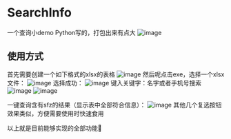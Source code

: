 # SearchInfo
一个查询小demo
Python写的，打包出来有点大
![image](https://github.com/REMIXXYH/Social_Work_lib_EXE/assets/101967837/8103e2fc-445a-4802-b22e-5a0955a91148)

## 使用方式
首先需要创建一个如下格式的xlsx的表格
![image](https://github.com/REMIXXYH/Social_Work_lib_EXE/assets/101967837/2c082a9f-4a60-47cf-8215-e4e44cc50dd0)
然后呢点击exe，选择一个xlsx文件：
![image](https://github.com/REMIXXYH/Social_Work_lib_EXE/assets/101967837/c167a472-0fb8-4b3f-955f-97aa16ee6de8)
选择成功：
![image](https://github.com/REMIXXYH/Social_Work_lib_EXE/assets/101967837/baf305e0-5575-49bd-b2e5-113aaeb3c685)
键入关键字：名字或者手机号搜索
![image](https://github.com/REMIXXYH/Social_Work_lib_EXE/assets/101967837/3ea0e5d4-5160-47c1-875e-d6721fc96e8e)
![image](https://github.com/REMIXXYH/Social_Work_lib_EXE/assets/101967837/97978714-41c5-4126-8757-77061b8d9609)

一键查询含有sfz的结果（显示表中全部符合信息）：
![image](https://github.com/REMIXXYH/Social_Work_lib_EXE/assets/101967837/1cbc59d6-76ad-48f0-9a61-9aeaf7e042bd)
其他几个复选按钮效果类似，方便需要使用时快速食用

以上就是目前能够实现的全部功能🐸
